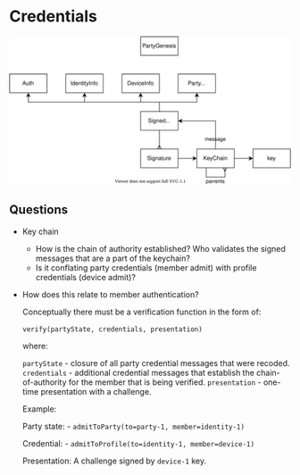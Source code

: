 # Credentials

<img src="diagrams/credentials.drawio.svg">


## Questions

- Key chain
  - How is the chain of authority established? Who validates the signed messages that are a part of the keychain?
  - Is it conflating party credentials (member admit) with profile credentials (device admit)?
- How does this relate to member authentication?
  
  Conceptually there must be a verification function in the form of:
  ```
  verify(partyState, credentials, presentation)
  ```

  where:
  
  `partyState` - closure of all party credential messages that were recoded.
  `credentials` - additional credential messages that establish the chain-of-authority for the member that is being verified.
  `presentation` - one-time presentation with a challenge.

  Example:

    Party state: 
      - `admitToParty(to=party-1, member=identity-1)`

    Credential:
      - `admitToProfile(to=identity-1, member=device-1)`

    Presentation:
      A challenge signed by `device-1` key.
